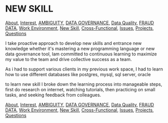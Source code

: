 # NEW SKILL

<!-- TOC --> 
[About](https://github.com/bathai420/interview_data_quality/blob/main/About/README.md),
[Interest](https://github.com/bathai420/interview_data_quality/blob/main/Interest/README.md),
[AMBIGUITY](https://github.com/bathai420/interview_data_quality/blob/main/Ambiguity/README.md),
[DATA GOVERNANCE](https://github.com/bathai420/interview_data_quality/blob/main/DataGovernance/README.md),
[Data Quality](https://github.com/bathai420/interview_data_quality/blob/main/DataQuality/README.md), 
[FRAUD DATA](https://github.com/bathai420/interview_data_quality/blob/main/FraudData/README.md),
[Work Environment](https://github.com/bathai420/interview_data_quality/blob/main/WorkEnvironment/README.md),
[New Skill](https://github.com/bathai420/interview_data_quality/blob/main/NewSkill/README.md),
[Cross-Functional](https://github.com/bathai420/interview_data_quality/blob/main/CrossFunctional/README.md),
[Issues](https://github.com/bathai420/interview_data_quality/blob/main/Issues/README.md),
[Projects](https://github.com/bathai420/interview_data_quality/blob/main/Projects/README.md),
[Questions](https://github.com/bathai420/interview_data_quality/blob/main/Questions/README.md)

I take proactive approach to develop new skills and entrance new knowledge whether it's mastering a new programming language or new data governance tool, Iam committed to continuous learning to maximize my value to the team and drive collective success as a team.

As i had to support various clients in my previous work space, I had to learn how to use different databases like postgres, mysql, sql server, oracle

to learn new skill I broke down the learning process into manageable steps, first do research on internet, watching tutorials, then practicing on small tasks, and seeking feedback from colleagues.

[About](https://github.com/bathai420/interview_data_quality/blob/main/About/README.md),
[Interest](https://github.com/bathai420/interview_data_quality/blob/main/Interest/README.md),
[AMBIGUITY](https://github.com/bathai420/interview_data_quality/blob/main/Ambiguity/README.md),
[DATA GOVERNANCE](https://github.com/bathai420/interview_data_quality/blob/main/DataGovernance/README.md),
[Data Quality](https://github.com/bathai420/interview_data_quality/blob/main/DataQuality/README.md), 
[FRAUD DATA](https://github.com/bathai420/interview_data_quality/blob/main/FraudData/README.md),
[Work Environment](https://github.com/bathai420/interview_data_quality/blob/main/WorkEnvironment/README.md),
[New Skill](https://github.com/bathai420/interview_data_quality/blob/main/NewSkill/README.md),
[Cross-Functional](https://github.com/bathai420/interview_data_quality/blob/main/CrossFunctional/README.md),
[Issues](https://github.com/bathai420/interview_data_quality/blob/main/Issues/README.md),
[Projects](https://github.com/bathai420/interview_data_quality/blob/main/Projects/README.md),
[Questions](https://github.com/bathai420/interview_data_quality/blob/main/Questions/README.md)
